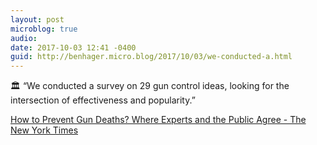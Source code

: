 ```yaml
---
layout: post
microblog: true
audio: 
date: 2017-10-03 12:41 -0400
guid: http://benhager.micro.blog/2017/10/03/we-conducted-a.html
---
```

🏛 “We conducted a survey on 29 gun control ideas, looking for the intersection of effectiveness and popularity.”

[How to Prevent Gun Deaths? Where Experts and the Public Agree - The New York Times](https://www.nytimes.com/interactive/2017/01/10/upshot/How-to-Prevent-Gun-Deaths-The-Views-of-Experts-and-the-Public.html)
